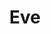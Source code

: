 ---
title: Eve
crosslinks:
- xkcd
- fittings
- ProjectDiscovery
- wormholers
- Karmafleet
- AskReddit
- '2013'
- evedreddit
- pandemichorde
- starcitizen
- IAmA
- eveporn
- REEEEEEEEEE
- evetech
- place
- ShitRedditSays
- pcmasterrace
- playark
---